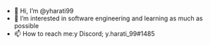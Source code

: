 - 👋 Hi, I’m @yharati99
- 👀 I’m interested in software engineering and learning as much as possible
- 📫 How to reach me:y Discord; y.harati_99#1485

<!---
yharati99/yharati99 is a ✨ special ✨ repository because its `README.md` (this file) appears on your GitHub profile.
You can click the Preview link to take a look at your changes.
--->
